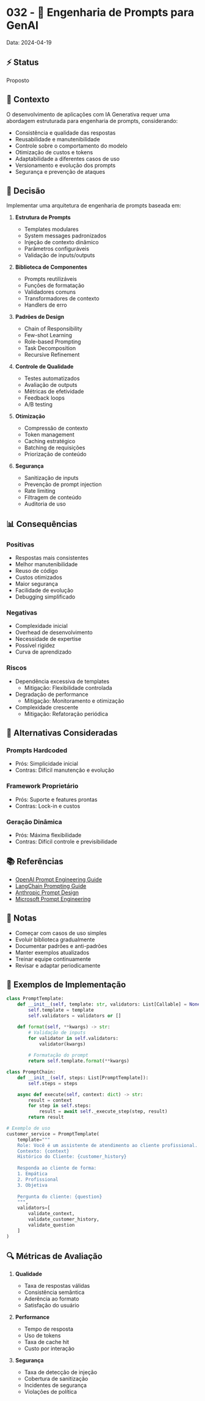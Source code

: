 # 032 - 💬 Engenharia de Prompts para GenAI

Data: 2024-04-19

## ⚡ Status

Proposto

## 🎯 Contexto

O desenvolvimento de aplicações com IA Generativa requer uma abordagem estruturada para engenharia de prompts, considerando:
- Consistência e qualidade das respostas
- Reusabilidade e manutenibilidade
- Controle sobre o comportamento do modelo
- Otimização de custos e tokens
- Adaptabilidade a diferentes casos de uso
- Versionamento e evolução dos prompts
- Segurança e prevenção de ataques

## 🔨 Decisão

Implementar uma arquitetura de engenharia de prompts baseada em:

1. **Estrutura de Prompts**
   - Templates modulares
   - System messages padronizados
   - Injeção de contexto dinâmico
   - Parâmetros configuráveis
   - Validação de inputs/outputs

2. **Biblioteca de Componentes**
   - Prompts reutilizáveis
   - Funções de formatação
   - Validadores comuns
   - Transformadores de contexto
   - Handlers de erro

3. **Padrões de Design**
   - Chain of Responsibility
   - Few-shot Learning
   - Role-based Prompting
   - Task Decomposition
   - Recursive Refinement

4. **Controle de Qualidade**
   - Testes automatizados
   - Avaliação de outputs
   - Métricas de efetividade
   - Feedback loops
   - A/B testing

5. **Otimização**
   - Compressão de contexto
   - Token management
   - Caching estratégico
   - Batching de requisições
   - Priorização de conteúdo

6. **Segurança**
   - Sanitização de inputs
   - Prevenção de prompt injection
   - Rate limiting
   - Filtragem de conteúdo
   - Auditoria de uso

## 📊 Consequências

### Positivas

- Respostas mais consistentes
- Melhor manutenibilidade
- Reuso de código
- Custos otimizados
- Maior segurança
- Facilidade de evolução
- Debugging simplificado

### Negativas

- Complexidade inicial
- Overhead de desenvolvimento
- Necessidade de expertise
- Possível rigidez
- Curva de aprendizado

### Riscos

- Dependência excessiva de templates
  - Mitigação: Flexibilidade controlada
- Degradação de performance
  - Mitigação: Monitoramento e otimização
- Complexidade crescente
  - Mitigação: Refatoração periódica

## 🔄 Alternativas Consideradas

### Prompts Hardcoded
- Prós: Simplicidade inicial
- Contras: Difícil manutenção e evolução

### Framework Proprietário
- Prós: Suporte e features prontas
- Contras: Lock-in e custos

### Geração Dinâmica
- Prós: Máxima flexibilidade
- Contras: Difícil controle e previsibilidade

## 📚 Referências

- [OpenAI Prompt Engineering Guide](https://platform.openai.com/docs/guides/prompt-engineering)
- [LangChain Prompting Guide](https://python.langchain.com/docs/modules/model_io/prompts/)
- [Anthropic Prompt Design](https://docs.anthropic.com/claude/docs/prompt-design)
- [Microsoft Prompt Engineering](https://learn.microsoft.com/en-us/azure/cognitive-services/openai/concepts/prompt-engineering)

## 📝 Notas

- Começar com casos de uso simples
- Evoluir biblioteca gradualmente
- Documentar padrões e anti-padrões
- Manter exemplos atualizados
- Treinar equipe continuamente
- Revisar e adaptar periodicamente

## 🎨 Exemplos de Implementação

```python
class PromptTemplate:
    def __init__(self, template: str, validators: List[Callable] = None):
        self.template = template
        self.validators = validators or []

    def format(self, **kwargs) -> str:
        # Validação de inputs
        for validator in self.validators:
            validator(kwargs)
        
        # Formatação do prompt
        return self.template.format(**kwargs)

class PromptChain:
    def __init__(self, steps: List[PromptTemplate]):
        self.steps = steps

    async def execute(self, context: dict) -> str:
        result = context
        for step in self.steps:
            result = await self._execute_step(step, result)
        return result

# Exemplo de uso
customer_service = PromptTemplate(
    template="""
    Role: Você é um assistente de atendimento ao cliente profissional.
    Contexto: {context}
    Histórico do Cliente: {customer_history}
    
    Responda ao cliente de forma: 
    1. Empática
    2. Profissional
    3. Objetiva
    
    Pergunta do cliente: {question}
    """,
    validators=[
        validate_context,
        validate_customer_history,
        validate_question
    ]
)
```

## 🔍 Métricas de Avaliação

1. **Qualidade**
   - Taxa de respostas válidas
   - Consistência semântica
   - Aderência ao formato
   - Satisfação do usuário

2. **Performance**
   - Tempo de resposta
   - Uso de tokens
   - Taxa de cache hit
   - Custo por interação

3. **Segurança**
   - Taxa de detecção de injeção
   - Cobertura de sanitização
   - Incidentes de segurança
   - Violações de política 